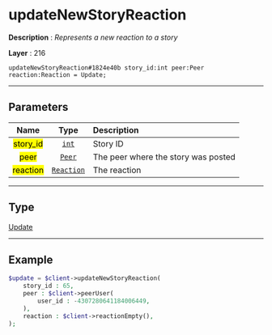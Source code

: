 # updateNewStoryReaction

**Description** : *Represents a new reaction to a story*

**Layer** : 216

```tl
updateNewStoryReaction#1824e40b story_id:int peer:Peer reaction:Reaction = Update;
```

---

## Parameters

| Name | Type | Description |
| :---: | :---: | :--- |
| <mark>story_id</mark> | [`int`](type/int) | Story ID |
| <mark>peer</mark> | [`Peer`](type/Peer) | The peer where the story was posted |
| <mark>reaction</mark> | [`Reaction`](type/Reaction) | The reaction |

---

## Type

[Update](type/Update)

---

## Example

```php
$update = $client->updateNewStoryReaction(
	story_id : 65,
	peer : $client->peerUser(
		user_id : -4307280641184006449,
	),
	reaction : $client->reactionEmpty(),
);
```